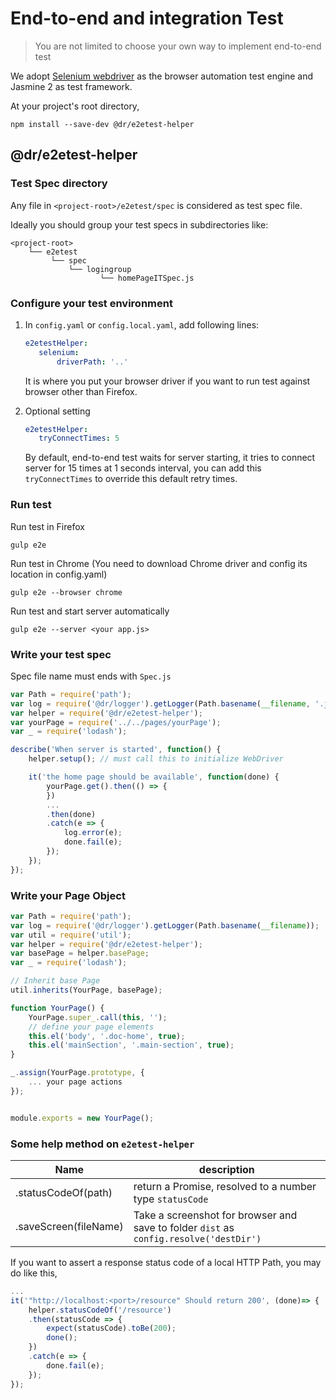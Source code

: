 End-to-end and integration Test
===========
> You are not limited to choose your own way to implement end-to-end test

We adopt [Selenium webdriver](http://seleniumhq.github.io/selenium/docs/api/javascript/) as the browser automation test engine and Jasmine 2 as test framework.

At your project's root directory,
```
npm install --save-dev @dr/e2etest-helper
```

@dr/e2etest-helper
--------
### Test Spec directory

Any file in `<project-root>/e2etest/spec` is considered as test spec file.

Ideally you should group your test specs in subdirectories like:

```
<project-root>
	└── e2etest
		 └── spec
			 └── logingroup
					└── homePageITSpec.js

```

### Configure your test environment
1. In `config.yaml` or `config.local.yaml`, add following lines:
	```yaml
    e2etestHelper:
       selenium:
           driverPath: '..'
	```
	It is where you put your browser driver if you want to run test against browser other than Firefox.

2. Optional setting
	```yaml
    e2etestHelper:
       tryConnectTimes: 5
	```
	By default, end-to-end test waits for server starting, it tries to connect server for 15 times at 1 seconds interval, you can add this `tryConnectTimes` to override this default retry times.


### Run test
Run test in Firefox
```
gulp e2e
```
Run test in Chrome (You need to download Chrome driver and config its location in config.yaml)
```
gulp e2e --browser chrome
```
Run test and start server automatically
```
gulp e2e --server <your app.js>
```

### Write your test spec
Spec file name must ends with `Spec.js`

```javascript
var Path = require('path');
var log = require('@dr/logger').getLogger(Path.basename(__filename, '.js'));
var helper = require('@dr/e2etest-helper');
var yourPage = require('../../pages/yourPage');
var _ = require('lodash');

describe('When server is started', function() {
	helper.setup(); // must call this to initialize WebDriver

	it('the home page should be available', function(done) {
		yourPage.get().then(() => {
		})
		...
		.then(done)
		.catch(e => {
			log.error(e);
			done.fail(e);
		});
	});
});
```
### Write your Page Object

```javascript
var Path = require('path');
var log = require('@dr/logger').getLogger(Path.basename(__filename));
var util = require('util');
var helper = require('@dr/e2etest-helper');
var basePage = helper.basePage;
var _ = require('lodash');

// Inherit base Page
util.inherits(YourPage, basePage);

function YourPage() {
	YourPage.super_.call(this, '');
	// define your page elements
	this.el('body', '.doc-home', true);
	this.el('mainSection', '.main-section', true);
}

_.assign(YourPage.prototype, {
	... your page actions
});


module.exports = new YourPage();


```

### Some help method on `e2etest-helper`

| Name | description
| - | -
| .statusCodeOf(path) | return a Promise, resolved to a number type `statusCode`
| .saveScreen(fileName) | Take a screenshot for browser and save to folder `dist` as `config.resolve('destDir')`
If you want to assert a response status code of a local HTTP Path, you may do like this,
```javascript
...
it('"http://localhost:<port>/resource" Should return 200', (done)=> {
	helper.statusCodeOf('/resource')
	.then(statusCode => {
		expect(statusCode).toBe(200);
		done();
	})
	.catch(e => {
		done.fail(e);
	});
});
```
